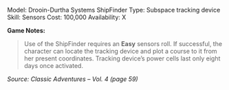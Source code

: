 Model: Drooin-Durtha Systems ShipFinder
Type: Subspace tracking device
Skill: Sensors
Cost: 100,000
Availability: X

**Game Notes:** 
> Use of the ShipFinder requires an **Easy** sensors roll. If successful, the character can locate the tracking device and plot a course to it from her present coordinates. Tracking device’s power cells last only eight days once activated.

*Source: Classic Adventures – Vol. 4 (page 59)*